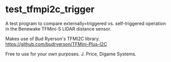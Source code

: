 # test_tfmpi2c_trigger

A test program to compare externally=triggered vs. self-triggered 
operation in the Benewake TFMini-S LIDAR distance sensor. 
  
Makes use of Bud Ryerson's TFMI2C library.   
https://github.com/budryerson/TFMini-Plus-I2C

Free to use for your own purposes. 
J. Price, Digame Systems.
  
